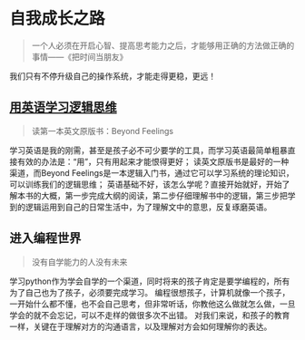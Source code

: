 # 自我成长之路
> 一个人必须在开启心智、提高思考能力之后，才能够用正确的方法做正确的事情——《把时间当朋友》

我们只有不停升级自己的操作系统，才能走得更稳，更远！

## [用英语学习逻辑思维](learn_english.md)
> 读第一本英文原版书：Beyond Feelings

学习英语是我的刚需，甚至是孩子必不可少要学的工具，而学习英语最简单粗暴直接有效的办法是：“用”，只有用起来才能恨得更好；
读英文原版书是最好的一种渠道，而Beyond Feelings是一本逻辑入门书，通过它可以学习系统的理论知识，可以训练我们的逻辑思维；
英语基础不好，该怎么学呢？直接开始就好，开始了解本书的大概，第一步完成大纲的阅读，第二步仔细理解书中的逻辑，第三步把学到的逻辑运用到自己的日常生活中，为了理解文中的意思，反复琢磨英语。

## 进入编程世界
> 没有自学能力的人没有未来

学习python作为学会自学的一个渠道，同时将来的孩子肯定是要学编程的，所有为了自己也为了孩子，必须要完成学习。
编程很想孩子，计算机就像一个孩子，一开始什么都不懂，也不会自己思考，但非常听话，你教他这么做就怎么做，一旦学会的就不会忘记，可以不走样的做很多次不出错。
对我们来说，和孩子的教育一样，关键在于理解对方的沟通语言，以及理解对方会如何理解你的表达。